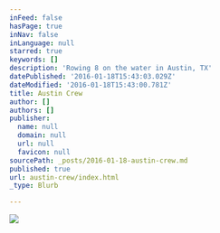 ```yaml
---
inFeed: false
hasPage: true
inNav: false
inLanguage: null
starred: true
keywords: []
description: 'Rowing 8 on the water in Austin, TX'
datePublished: '2016-01-18T15:43:03.029Z'
dateModified: '2016-01-18T15:43:00.781Z'
title: Austin Crew
author: []
authors: []
publisher:
  name: null
  domain: null
  url: null
  favicon: null
sourcePath: _posts/2016-01-18-austin-crew.md
published: true
url: austin-crew/index.html
_type: Blurb

---
```

![](https://the-grid-user-content.s3-us-west-2.amazonaws.com/eb22ecca-e6db-4f1e-bcd5-9de3bb57d868.jpg)